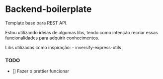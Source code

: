 # Backend-boilerplate

Template base para REST API.

Estou utilizando ideias de algumas libs, tendo como intenção recriar essas funcionalidades para adquirir conhecimentos.

Libs utilizadas como inspiração: 
    - inversify-express-utils

### TODO

- [] Fazer o prettier funcionar